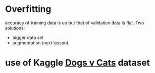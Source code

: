 # Overfitting
accuracy of training data is up but that of validation data is flat. Two solutions:
* bigger data set
* augmentation (next lesson)
# use of Kaggle [Dogs v Cats](https://www.kaggle.com/c/dogs-vs-cats) dataset 
